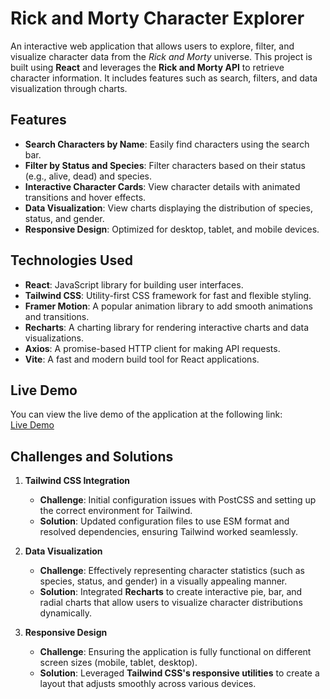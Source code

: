 # Rick and Morty Character Explorer

An interactive web application that allows users to explore, filter, and visualize character data from the *Rick and Morty* universe. This project is built using **React** and leverages the **Rick and Morty API** to retrieve character information. It includes features such as search, filters, and data visualization through charts.

## Features

- **Search Characters by Name**: Easily find characters using the search bar.
- **Filter by Status and Species**: Filter characters based on their status (e.g., alive, dead) and species.
- **Interactive Character Cards**: View character details with animated transitions and hover effects.
- **Data Visualization**: View charts displaying the distribution of species, status, and gender.
- **Responsive Design**: Optimized for desktop, tablet, and mobile devices.

## Technologies Used

- **React**: JavaScript library for building user interfaces.
- **Tailwind CSS**: Utility-first CSS framework for fast and flexible styling.
- **Framer Motion**: A popular animation library to add smooth animations and transitions.
- **Recharts**: A charting library for rendering interactive charts and data visualizations.
- **Axios**: A promise-based HTTP client for making API requests.
- **Vite**: A fast and modern build tool for React applications.

## Live Demo

You can view the live demo of the application at the following link:  
[Live Demo](https://pinkylml.github.io/Rick-Morty/)

## Challenges and Solutions

1. **Tailwind CSS Integration**
   - **Challenge**: Initial configuration issues with PostCSS and setting up the correct environment for Tailwind.
   - **Solution**: Updated configuration files to use ESM format and resolved dependencies, ensuring Tailwind worked seamlessly.

2. **Data Visualization**
   - **Challenge**: Effectively representing character statistics (such as species, status, and gender) in a visually appealing manner.
   - **Solution**: Integrated **Recharts** to create interactive pie, bar, and radial charts that allow users to visualize character distributions dynamically.

3. **Responsive Design**
   - **Challenge**: Ensuring the application is fully functional on different screen sizes (mobile, tablet, desktop).
   - **Solution**: Leveraged **Tailwind CSS's responsive utilities** to create a layout that adjusts smoothly across various devices.



